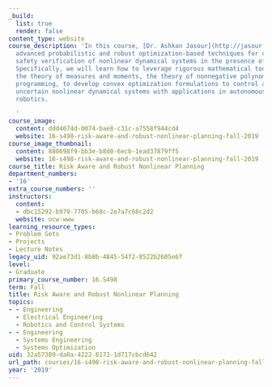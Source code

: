 ```yaml
---
_build:
  list: true
  render: false
content_type: website
course_description: 'In this course, [Dr. Ashkan Jasour](http://jasour.mit.edu/) addresses
  advanced probabilistic and robust optimization-based techniques for control and
  safety verification of nonlinear dynamical systems in the presence of uncertainties.
  Specifically, we will learn how to leverage rigorous mathematical tools, such as
  the theory of measures and moments, the theory of nonnegative polynomials, and semidefinite
  programming, to develop convex optimization formulations to control and analyze
  uncertain nonlinear dynamical systems with applications in autonomous systems and
  robotics.

  '
course_image:
  content: ddd4674d-0074-bae8-c31c-a7558f944cd4
  website: 16-s498-risk-aware-and-robust-nonlinear-planning-fall-2019
course_image_thumbnail:
  content: 880698f9-bb3e-b8d0-6ecb-1ead37879ff5
  website: 16-s498-risk-aware-and-robust-nonlinear-planning-fall-2019
course_title: Risk Aware and Robust Nonlinear Planning
department_numbers:
- '16'
extra_course_numbers: ''
instructors:
  content:
  - dbc15292-b979-7705-b60c-2e7a7c68c2d2
  website: ocw-www
learning_resource_types:
- Problem Sets
- Projects
- Lecture Notes
legacy_uid: 92ae73d1-8b8b-4845-54f2-8522b2605e6f
level:
- Graduate
primary_course_number: 16.S498
term: Fall
title: Risk Aware and Robust Nonlinear Planning
topics:
- - Engineering
  - Electrical Engineering
  - Robotics and Control Systems
- - Engineering
  - Systems Engineering
  - Systems Optimization
uid: 32a57389-da0a-4222-8173-1d717cbcd642
url_path: courses/16-s498-risk-aware-and-robust-nonlinear-planning-fall-2019
year: '2019'
---
```

